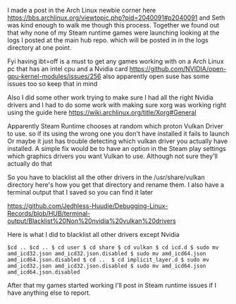 I made a post in the Arch Linux newbie corner here https://bbs.archlinux.org/viewtopic.php?pid=2040091#p2040091
and Seth was kind enough to walk me though this process.
Together we found out that why none of my Steam runtime games were launching looking at the logs I posted at the main hub repo. which will be posted in
in the logs directory at one point.

Fyi having ibt=off is a must to get any games working with on a Arch Linux pc that has an intel cpu and a Nvidia card
https://github.com/NVIDIA/open-gpu-kernel-modules/issues/256 also apparently open suse has some issues too so keep that in mind

Also I did some other work trying to make sure I had all the right Nvidia drivers and I had to do some work with making sure xorg was working right
using the guide here https://wiki.archlinux.org/title/Xorg#General

Apparently Steam Runtime chooses at random which proton Vulkan Driver to use. so if its using the wrong one you don't have installed it fails to launch 
Or maybe it just has trouble detecting which vulkan driver you actually have installed.
A simple fix would be to have an option in the Steam play settings which graphics drivers you want Vulkan to use. Although not sure they'll actually do that

So you have to blacklist all the other drivers in the /usr/share/vulkan directory here's how you get that directory and rename them.
I also have a terminal output that I saved so you can find it later


https://github.com/Jedhless-Huudie/Debugging-Linux-Records/blob/HUB/terminal-output/Blacklist%20Non%20nvidia%20vulkan%20drivers

Here is what I did to blacklist all other drivers except Nvidia

`$cd ..
$cd ..
$ cd user
$ cd share
$ cd vulkan
$ cd icd.d
$ sudo mv amd_icd32.json amd_icd32.json.disabled
$ sudo mv amd_icd64.json amd_icd64.json.disabled
$ cd .. 
$ cd implicit_layer.d
$ sudo mv amd_icd32.json amd_icd32.json.disabled
$ sudo mv amd_icd64.json amd_icd64.json.disabled`



After that my games started working
I'll post in Steam runtime issues if I have anything else to report.
